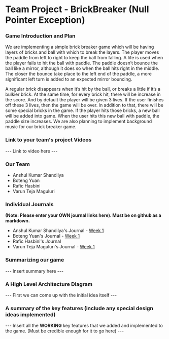 # **Team Project - BrickBreaker (Null Pointer Exception)**

### Game Introduction and Plan
We are implementing a  simple brick breaker game which will be having layers of bricks and ball with which to break the layers. The player moves the paddle from left to right to keep the ball from falling. A life is used when the player fails to hit the ball with paddle. The paddle doesn’t bounce the ball like a mirror, although it does so when the ball hits right in the middle. The closer the bounce take place to the left end of the paddle, a more significant left turn is added to an expected mirror bouncing. 

A regular brick disappears when it’s hit by the ball, or breaks a little if it’s a bulkier brick. At the same time, for every brick hit, there will be increase in the score. And by default the player will be given 3 lives. If the user finishes off these 3 lives, then the game will be over. In addition to that, there will be some special bricks in the game. If the player hits those bricks, a new ball will be added into game. When the user hits this new ball with paddle, the paddle size increases. We are also planning to implement background music for our brick breaker game.

### **Link to your team's project Videos**

--- Link to video here ---

### **Our Team**
* Anshul Kumar Shandilya
* Boteng Yuan
* Rafic Hasbini
* Varun Teja Maguluri

### **Individual Journals**
**(Note: Please enter your OWN journal links here). Must be on github as a markdown.**
* Anshul Kumar Shandilya's Journal - [Week 1](Journals/Anshul/Week1.md)
* Boteng Yuan's Journal - [Week 1](https://github.com/nguyensjsu/sp22-202-null-pointer-exception/blob/main/Journals/Boteng/Week1.md)
* Rafic Hasbini's Journal
* Varun Teja Maguluri's Journal - [Week 1](https://github.com/nguyensjsu/sp22-202-null-pointer-exception/tree/main/Journals/Varun)
  
### **Summarizing our game**

--- Insert summary here ---

### **A High Level Architecture Diagram**

--- First we can come up with the initial idea itself ---

### **A summary of the key features (include any special design ideas implemented)**

--- Insert all the **WORKING** key features that we added and implemented to the game. (Must be credible enough for it to go here) ---
